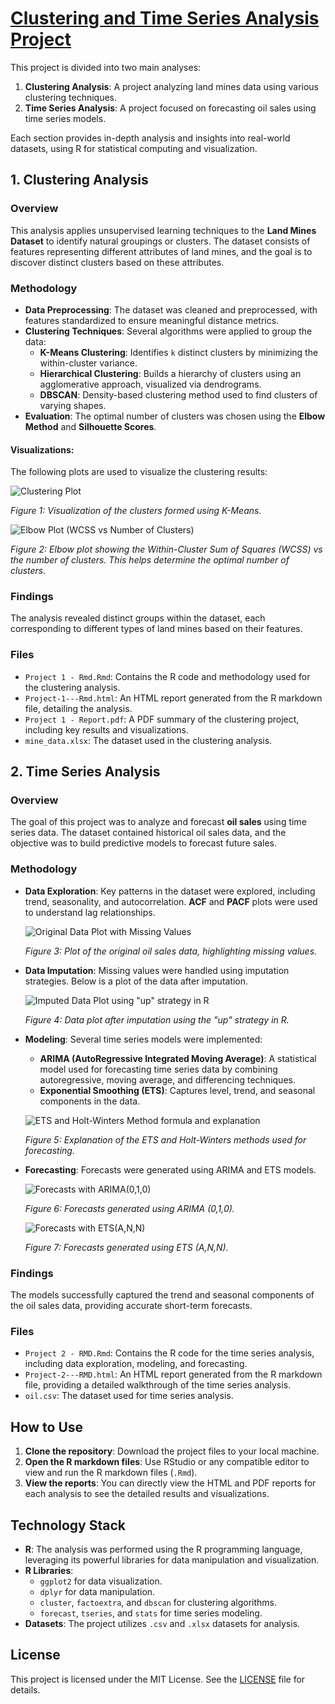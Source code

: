 # [Clustering and Time Series Analysis Project](https://medium.com/@sujay1829/clustering-and-time-series-analysis-with-r-a-deep-dive-into-two-case-studies-88b29799b985)

This project is divided into two main analyses:
1. **Clustering Analysis**: A project analyzing land mines data using various clustering techniques.
2. **Time Series Analysis**: A project focused on forecasting oil sales using time series models.

Each section provides in-depth analysis and insights into real-world datasets, using R for statistical computing and visualization.

## 1. Clustering Analysis

### Overview
This analysis applies unsupervised learning techniques to the **Land Mines Dataset** to identify natural groupings or clusters. The dataset consists of features representing different attributes of land mines, and the goal is to discover distinct clusters based on these attributes.

### Methodology
- **Data Preprocessing**: The dataset was cleaned and preprocessed, with features standardized to ensure meaningful distance metrics.
- **Clustering Techniques**: Several algorithms were applied to group the data:
  - **K-Means Clustering**: Identifies `k` distinct clusters by minimizing the within-cluster variance.
  - **Hierarchical Clustering**: Builds a hierarchy of clusters using an agglomerative approach, visualized via dendrograms.
  - **DBSCAN**: Density-based clustering method used to find clusters of varying shapes.
- **Evaluation**: The optimal number of clusters was chosen using the **Elbow Method** and **Silhouette Scores**.

#### Visualizations:
The following plots are used to visualize the clustering results:

![Clustering Plot](https://github.com/jayshrivastava0/Clustering-and-Time-Series-Analysis-Project/blob/main/Clustering%20Analysis/images/newplot%20(1).png)

*Figure 1: Visualization of the clusters formed using K-Means.*

![Elbow Plot (WCSS vs Number of Clusters)](https://github.com/jayshrivastava0/Clustering-and-Time-Series-Analysis-Project/blob/main/Clustering%20Analysis/images/newplot%20(2).png)

*Figure 2: Elbow plot showing the Within-Cluster Sum of Squares (WCSS) vs the number of clusters. This helps determine the optimal number of clusters.*

### Findings
The analysis revealed distinct groups within the dataset, each corresponding to different types of land mines based on their features.

### Files
- `Project 1 - Rmd.Rmd`: Contains the R code and methodology used for the clustering analysis.
- `Project-1---Rmd.html`: An HTML report generated from the R markdown file, detailing the analysis.
- `Project 1 - Report.pdf`: A PDF summary of the clustering project, including key results and visualizations.
- `mine_data.xlsx`: The dataset used in the clustering analysis.

## 2. Time Series Analysis

### Overview
The goal of this project was to analyze and forecast **oil sales** using time series data. The dataset contained historical oil sales data, and the objective was to build predictive models to forecast future sales.

### Methodology
- **Data Exploration**: Key patterns in the dataset were explored, including trend, seasonality, and autocorrelation. **ACF** and **PACF** plots were used to understand lag relationships.
  
  ![Original Data Plot with Missing Values](https://github.com/jayshrivastava0/Clustering-and-Time-Series-Analysis-Project/blob/main/Time%20Series%20Analysis/images/newplot%20(3).png)

  *Figure 3: Plot of the original oil sales data, highlighting missing values.*

- **Data Imputation**: Missing values were handled using imputation strategies. Below is a plot of the data after imputation.
  
  ![Imputed Data Plot using "up" strategy in R](https://github.com/jayshrivastava0/Clustering-and-Time-Series-Analysis-Project/blob/main/Time%20Series%20Analysis/images/newplot%20(4).png)

  *Figure 4: Data plot after imputation using the "up" strategy in R.*

- **Modeling**: Several time series models were implemented:
  - **ARIMA (AutoRegressive Integrated Moving Average)**: A statistical model used for forecasting time series data by combining autoregressive, moving average, and differencing techniques.
  - **Exponential Smoothing (ETS)**: Captures level, trend, and seasonal components in the data.
  
  ![ETS and Holt-Winters Method formula and explanation](https://github.com/jayshrivastava0/Clustering-and-Time-Series-Analysis-Project/blob/main/Time%20Series%20Analysis/images/Screenshot%202024-10-16%20192328.png)

  *Figure 5: Explanation of the ETS and Holt-Winters methods used for forecasting.*

- **Forecasting**: Forecasts were generated using ARIMA and ETS models.
  
  ![Forecasts with ARIMA(0,1,0)](https://github.com/jayshrivastava0/Clustering-and-Time-Series-Analysis-Project/blob/main/Time%20Series%20Analysis/images/Screenshot%202024-10-16%20192403.png)

  *Figure 6: Forecasts generated using ARIMA (0,1,0).*
  
  ![Forecasts with ETS(A,N,N)](https://github.com/jayshrivastava0/Clustering-and-Time-Series-Analysis-Project/blob/main/Time%20Series%20Analysis/images/Screenshot%202024-10-16%20192435.png)

  *Figure 7: Forecasts generated using ETS (A,N,N).*

### Findings
The models successfully captured the trend and seasonal components of the oil sales data, providing accurate short-term forecasts.

### Files
- `Project 2 - RMD.Rmd`: Contains the R code for the time series analysis, including data exploration, modeling, and forecasting.
- `Project-2---RMD.html`: An HTML report generated from the R markdown file, providing a detailed walkthrough of the time series analysis.
- `oil.csv`: The dataset used for time series analysis.

## How to Use
1. **Clone the repository**: Download the project files to your local machine.
2. **Open the R markdown files**: Use RStudio or any compatible editor to view and run the R markdown files (`.Rmd`).
3. **View the reports**: You can directly view the HTML and PDF reports for each analysis to see the detailed results and visualizations.

## Technology Stack
- **R**: The analysis was performed using the R programming language, leveraging its powerful libraries for data manipulation and visualization.
- **R Libraries**:
  - `ggplot2` for data visualization.
  - `dplyr` for data manipulation.
  - `cluster`, `factoextra`, and `dbscan` for clustering algorithms.
  - `forecast`, `tseries`, and `stats` for time series modeling.
- **Datasets**: The project utilizes `.csv` and `.xlsx` datasets for analysis.

## License
This project is licensed under the MIT License. See the [LICENSE](./LICENSE) file for details.
